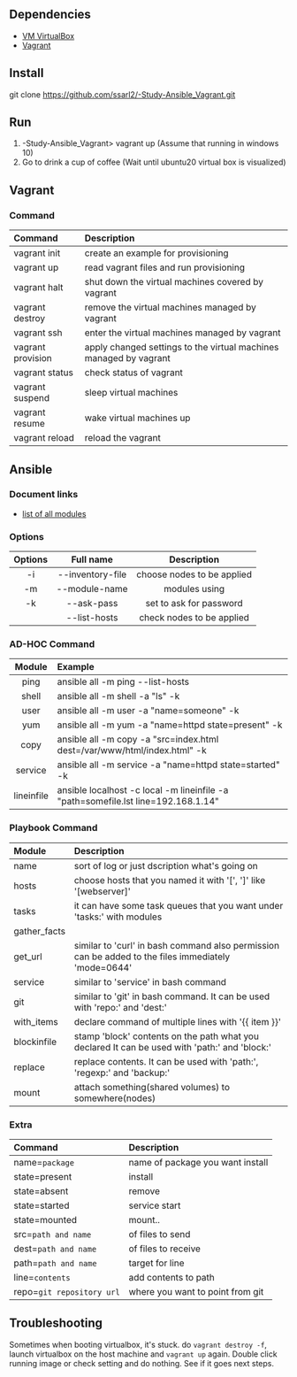 ## Dependencies
- [VM VirtualBox](https://www.virtualbox.org/wiki/Downloads)
- [Vagrant](https://www.vagrantup.com/)

## Install
git clone https://github.com/ssarl2/-Study-Ansible_Vagrant.git

## Run
1. \-Study-Ansible_Vagrant> vagrant up (Assume that running in windows 10)
2. Go to drink a cup of coffee (Wait until ubuntu20 virtual box is visualized)

## Vagrant
### Command
|Command|Description|
|:---|:---|
|vagrant init|create an example for provisioning|
|vagrant up|read vagrant files and run provisioning|
|vagrant halt|shut down the virtual machines covered by vagrant|
|vagrant destroy|remove the virtual machines managed by vagrant|
|vagrant ssh|enter the virtual machines managed by vagrant|
|vagrant provision|apply changed settings to the virtual machines managed by vagrant|
|vagrant status|check status of vagrant|
|vagrant suspend|sleep virtual machines|
|vagrant resume|wake virtual machines up|
|vagrant reload|reload the vagrant|

## Ansible
### Document links
- [list of all modules](https://docs.ansible.com/ansible/2.9/modules/list_of_all_modules.html)

### Options
|Options|Full name|Description|
|:---:|:---:|:---:|
|-i|--inventory-file|choose nodes to be applied|
|-m|--module-name|modules using|
|-k|--ask-pass|set to ask for password|
||--list-hosts|check nodes to be applied|

### AD-HOC Command
|Module|Example|
|:---:|:---|
|ping|ansible all -m ping --list-hosts|
|shell|ansible all -m shell -a "ls" -k|
|user|ansible all -m user -a "name=someone" -k|
|yum|ansible all -m yum -a "name=httpd state=present" -k|
|copy|ansible all -m copy -a "src=index.html dest=/var/www/html/index.html" -k|
|service|ansible all -m service -a "name=httpd state=started" -k|
|lineinfile|ansible localhost -c local -m lineinfile -a "path=somefile.lst line=192.168.1.14"|

### Playbook Command
|Module|Description|
|:---|:---|
|name|sort of log or just dscription what's going on|
|hosts|choose hosts that you named it with '[', ']' like '[webserver]'|
|tasks|it can have some task queues that you want under 'tasks:' with modules|
|gather_facts||
|get_url|similar to 'curl' in bash command also permission can be added to the files immediately 'mode=0644'|
|service|similar to 'service' in bash command|
|git|similar to 'git' in bash command. It can be used with 'repo:' and 'dest:'|
|with_items|declare command of multiple lines with '{{ item }}'|
|blockinfile|stamp 'block' contents on the path what you declared It can be used with 'path:' and 'block:'|
|replace|replace contents. It can be used with 'path:', 'regexp:' and 'backup:'|
|mount|attach something(shared volumes) to somewhere(nodes)|

### Extra
|Command|Description|
|:---|:---|
|name=`package`|name of package you want install|
|state=present|install|
|state=absent|remove|
|state=started|service start|
|state=mounted|mount..|
|src=`path and name`|of files to send|
|dest=`path and name`|of files to receive|
|path=`path and name`|target for line|
|line=`contents`|add contents to path|
|repo=`git repository url`|where you want to point from git|

## Troubleshooting
Sometimes when booting virtualbox, it's stuck. do `vagrant destroy -f`, launch virtualbox on the host machine and `vagrant up` again. Double click running image or check setting and do nothing. See if it goes next steps.